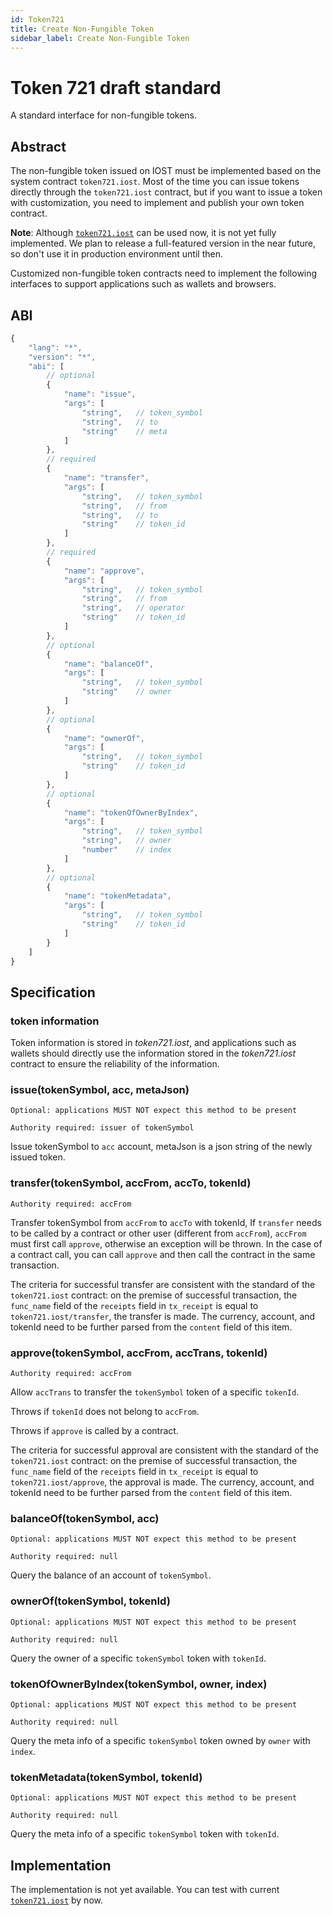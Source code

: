 ```yaml
---
id: Token721
title: Create Non-Fungible Token
sidebar_label: Create Non-Fungible Token
---
```


# Token 721 draft standard

A standard interface for non-fungible tokens.

## Abstract

The non-fungible token issued on IOST must be implemented based on the system contract `token721.iost`. Most of the time you can issue tokens directly through the `token721.iost` contract, but if you want to issue a token with customization, you need to implement and publish your own token contract.

**Note**: Although [`token721.iost`](6-reference/TokenContract.md#token721iost) can be used now, it is not yet fully implemented. We plan to release a full-featured version in the near future, so don't use it in production environment until then.

Customized non-fungible token contracts need to implement the following interfaces to support applications such as wallets and browsers.

## ABI

```js
{
    "lang": "*",
    "version": "*",
    "abi": [
        // optional
        {
            "name": "issue",
            "args": [
                "string",   // token_symbol
                "string",   // to
                "string"    // meta
            ]
        },
        // required
        {
            "name": "transfer",
            "args": [
                "string",   // token_symbol
                "string",   // from
                "string",   // to
                "string"    // token_id
            ]
        },
        // required
        {
            "name": "approve",
            "args": [
                "string",   // token_symbol
                "string",   // from
                "string",   // operator
                "string"    // token_id
            ]
        },
        // optional
        {
            "name": "balanceOf",
            "args": [
                "string",   // token_symbol
                "string"    // owner
            ]
        },
        // optional
        {
            "name": "ownerOf",
            "args": [
                "string",   // token_symbol
                "string"    // token_id
            ]
        },
        // optional
        {
            "name": "tokenOfOwnerByIndex",
            "args": [
                "string",   // token_symbol
                "string",   // owner
                "number"    // index
            ]
        },
        // optional
        {
            "name": "tokenMetadata",
            "args": [
                "string",   // token_symbol
                "string"    // token_id
            ]
        }
    ]
}
```

## Specification

### token information

Token information is stored in *token721.iost*, and applications such as wallets should directly use the information stored in the *token721.iost* contract to ensure the reliability of the information.

### issue(tokenSymbol, acc, metaJson)

`Optional: applications MUST NOT expect this method to be present`

`Authority required: issuer of tokenSymbol`

Issue tokenSymbol to `acc` account, metaJson is a json string of the newly issued token.

### transfer(tokenSymbol, accFrom, accTo, tokenId)

`Authority required: accFrom`

Transfer tokenSymbol from `accFrom` to `accTo` with tokenId,
If `transfer` needs to be called by a contract or other user (different from `accFrom`), `accFrom` must first call `approve`, otherwise an exception will be thrown.
In the case of a contract call, you can call `approve` and then call the contract in the same transaction.

The criteria for successful transfer are consistent with the standard of the `token721.iost` contract: on the premise of successful transaction, the `func_name` field of the `receipts` field in `tx_receipt` is equal to `token721.iost/transfer`, the transfer is made. The currency, account, and tokenId need to be further parsed from the `content` field of this item.

### approve(tokenSymbol, accFrom, accTrans, tokenId)

`Authority required: accFrom`

Allow `accTrans` to transfer the `tokenSymbol` token of a specific `tokenId`.

Throws if `tokenId` does not belong to `accFrom`.

Throws if `approve` is called by a contract.

The criteria for successful approval are consistent with the standard of the `token721.iost` contract: on the premise of successful transaction, the `func_name` field of the `receipts` field in `tx_receipt` is equal to `token721.iost/approve`, the approval is made. The currency, account, and tokenId need to be further parsed from the `content` field of this item.

### balanceOf(tokenSymbol, acc)

`Optional: applications MUST NOT expect this method to be present`

`Authority required: null`

Query the balance of an account of `tokenSymbol`.

### ownerOf(tokenSymbol, tokenId)

`Optional: applications MUST NOT expect this method to be present`

`Authority required: null`

Query the owner of a specific `tokenSymbol` token with `tokenId`.

### tokenOfOwnerByIndex(tokenSymbol, owner, index)

`Optional: applications MUST NOT expect this method to be present`

`Authority required: null`

Query the meta info of a specific `tokenSymbol` token owned by `owner` with `index`.

### tokenMetadata(tokenSymbol, tokenId)

`Optional: applications MUST NOT expect this method to be present`

`Authority required: null`

Query the meta info of a specific `tokenSymbol` token with `tokenId`.

## Implementation

The implementation is not yet available. You can test with current [`token721.iost`](6-reference/TokenContract.md#token721iost) by now.
